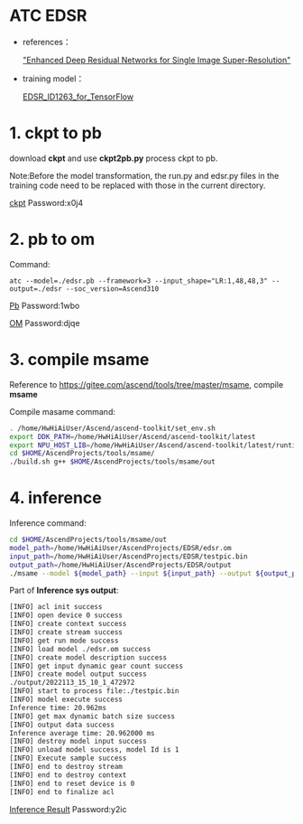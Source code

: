 # ATC EDSR


- references：

    ["Enhanced Deep Residual Networks for Single Image Super-Resolution"](https://arxiv.org/abs/1707.02921)


- training model：
    
    [EDSR_ID1263_for_TensorFlow](https://gitee.com/ascend/ModelZoo-TensorFlow/tree/master/TensorFlow/contrib/cv/EDSR_ID1263_for_TensorFlow)


# 1. ckpt to pb

download **ckpt** and use **ckpt2pb.py** process ckpt to pb.

Note:Before the model transformation, the run.py and edsr.py files in the training code need to be replaced with those in the current directory.

[ckpt](https://pan.baidu.com/s/17vlOrwXbygdce8l8OHErCA)
Password:x0j4

# 2. pb to om
Command:
```
atc --model=./edsr.pb --framework=3 --input_shape="LR:1,48,48,3" --output=./edsr --soc_version=Ascend310
```
[Pb](https://pan.baidu.com/s/1vxU_Q3qorOlPvDJYQ9tTsw)
Password:1wbo

[OM](https://pan.baidu.com/s/1QeQSRdckigMAbBRnXooRJA)
Password:djqe

# 3. compile msame
Reference to https://gitee.com/ascend/tools/tree/master/msame, compile **msame** 

Compile masame command:
```bash
. /home/HwHiAiUser/Ascend/ascend-toolkit/set_env.sh
export DDK_PATH=/home/HwHiAiUser/Ascend/ascend-toolkit/latest
export NPU_HOST_LIB=/home/HwHiAiUser/Ascend/ascend-toolkit/latest/runtime/lib64/stub
cd $HOME/AscendProjects/tools/msame/
./build.sh g++ $HOME/AscendProjects/tools/msame/out

```

# 4. inference
Inference command:
```bash
cd $HOME/AscendProjects/tools/msame/out
model_path=/home/HwHiAiUser/AscendProjects/EDSR/edsr.om
input_path=/home/HwHiAiUser/AscendProjects/EDSR/testpic.bin
output_path=/home/HwHiAiUser/AscendProjects/EDSR/output
./msame --model ${model_path} --input ${input_path} --output ${output_path} --outfmt TXT
```



Part of **Inference sys output**:
```bash
[INFO] acl init success
[INFO] open device 0 success
[INFO] create context success
[INFO] create stream success
[INFO] get run mode success
[INFO] load model ./edsr.om success
[INFO] create model description success
[INFO] get input dynamic gear count success
[INFO] create model output success
./output/2022113_15_10_1_472972
[INFO] start to process file:./testpic.bin
[INFO] model execute success
Inference time: 20.962ms
[INFO] get max dynamic batch size success
[INFO] output data success
Inference average time: 20.962000 ms
[INFO] destroy model input success
[INFO] unload model success, model Id is 1
[INFO] Execute sample success
[INFO] end to destroy stream
[INFO] end to destroy context
[INFO] end to reset device is 0
[INFO] end to finalize acl
```
[Inference Result](https://pan.baidu.com/s/1PrIrKap_V0C_qe_bLNC7bA)
Password:y2ic



